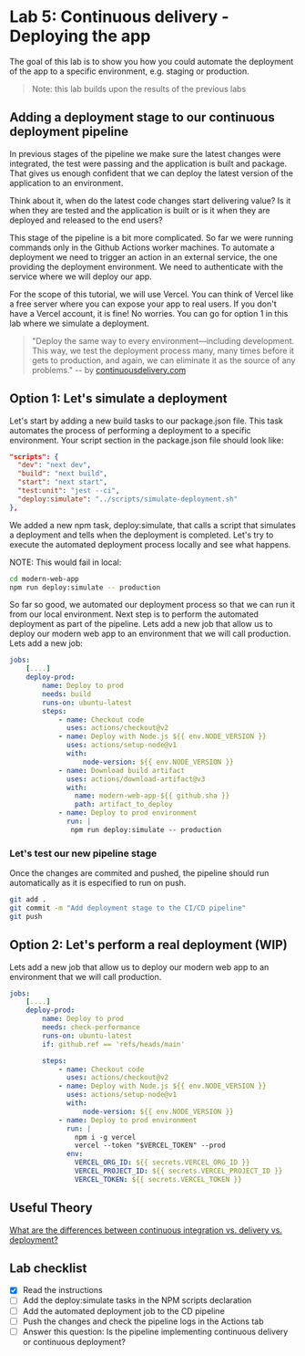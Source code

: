 # Lab 5: Continuous delivery - Deploying the app

The goal of this lab is to show you how you could automate the deployment of the app to a specific environment, e.g. staging or production.

> Note: this lab builds upon the results of the previous labs

## Adding a deployment stage to our continuous deployment pipeline

In previous stages of the pipeline we make sure the latest changes were integrated, the test were passing and the application is built and package. That gives us enough confident that we can deploy the latest version of the application to an environment.

Think about it, when do the latest code changes start delivering value? Is it when they are tested and the application is built or is it when they are deployed and released to the end users?

This stage of the pipeline is a bit more complicated. So far we were running commands only in the Github Actions worker machines. To automate a deployment we need to trigger an action in an external service, the one providing the deployment environment. We need to authenticate with the service where we will deploy our app.

For the scope of this tutorial, we will use Vercel. You can think of Vercel like a free server where you can expose your app to real users. If you don't have a Vercel account, it is fine! No worries. You can go for option 1 in this lab where we simulate a deployment.

> "Deploy the same way to every environment—including development. This way, we test the deployment process many, many times before it gets to production, and again, we can eliminate it as the source of any problems." -- by [continuousdelivery.com](https://continuousdelivery.com/implementing/patterns/)

## Option 1: Let's simulate a deployment

Let's start by adding a new build tasks to our package.json file. This task automates the process of performing a deployment to a specific environment. Your script section in the package.json file should look like:

```json
"scripts": {
  "dev": "next dev",
  "build": "next build",
  "start": "next start",
  "test:unit": "jest --ci",
  "deploy:simulate": "../scripts/simulate-deployment.sh"
},
```

We added a new npm task, deploy:simulate, that calls a script that simulates a deployment and tells when the deployment is completed. Let's try to execute the automated deployment process locally and see what happens.

NOTE: This would fail in local: 
```bash
cd modern-web-app
npm run deploy:simulate -- production
```

So far so good, we automated our deployment process so that we can run it from our local environment. Next step is to perform the automated deployment as part of the pipeline. Lets add a new job that allow us to deploy our modern web app to an environment that we will call production. Lets add a new job:

```yaml
jobs:
    [....]
    deploy-prod:
        name: Deploy to prod
        needs: build
        runs-on: ubuntu-latest
        steps:
            - name: Checkout code
              uses: actions/checkout@v2
            - name: Deploy with Node.js ${{ env.NODE_VERSION }}
              uses: actions/setup-node@v1
              with:
                  node-version: ${{ env.NODE_VERSION }}
            - name: Download build artifact
              uses: actions/download-artifact@v3
              with:
                name: modern-web-app-${{ github.sha }}
                path: artifact_to_deploy
            - name: Deploy to prod environment
              run: |
               npm run deploy:simulate -- production
```

### Let's test our new pipeline stage

Once the changes are commited and pushed, the pipeline should run automatically as it is especified to run on push.

```bash
git add .
git commit -m "Add deployment stage to the CI/CD pipeline"
git push
```

## Option 2: Let's perform a real deployment (WIP)

Lets add a new job that allow us to deploy our modern web app to an environment that we will call production.

```yaml
jobs:
    [....]
    deploy-prod:
        name: Deploy to prod
        needs: check-performance
        runs-on: ubuntu-latest
        if: github.ref == 'refs/heads/main'

        steps:
            - name: Checkout code
              uses: actions/checkout@v2
            - name: Deploy with Node.js ${{ env.NODE_VERSION }}
              uses: actions/setup-node@v1
              with:
                  node-version: ${{ env.NODE_VERSION }}
            - name: Deploy to prod environment
              run: |
                npm i -g vercel
                vercel --token "$VERCEL_TOKEN" --prod
              env:
                VERCEL_ORG_ID: ${{ secrets.VERCEL_ORG_ID }}
                VERCEL_PROJECT_ID: ${{ secrets.VERCEL_PROJECT_ID }}
                VERCEL_TOKEN: ${{ secrets.VERCEL_TOKEN }}
```

## Useful Theory

[What are the differences between continuous integration vs. delivery vs. deployment?](https://www.atlassian.com/continuous-delivery/principles/continuous-integration-vs-delivery-vs-deployment)

## Lab checklist

- [x] Read the instructions
- [ ] Add the deploy:simulate tasks in the NPM scripts declaration
- [ ] Add the automated deployment job to the CD pipeline
- [ ] Push the changes and check the pipeline logs in the Actions tab
- [ ] Answer this question: Is the pipeline implementing continuous delivery or continuous deployment?
